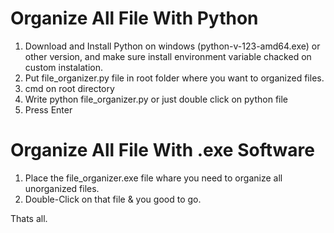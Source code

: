 # Organize All File With Python

1. Download and Install Python on windows (python-v-123-amd64.exe) or other version, and make sure install environment variable chacked on custom instalation.
2. Put file_organizer.py file in root folder where you want to organized files.
3. cmd on root directory
4. Write python file_organizer.py or just double click on python file
5. Press Enter

# Organize All File With .exe Software
1. Place the file_organizer.exe file whare you need to organize all unorganized files.
2. Double-Click on that file & you good to go.

Thats all.
